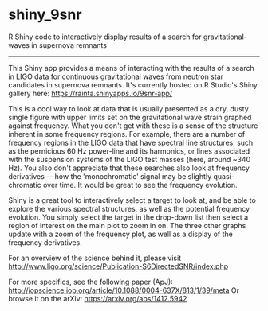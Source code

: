 # shiny_9snr
R Shiny code to interactively display results of a search for gravitational-waves in supernova remnants

---

This Shiny app provides a means of interacting with the results of a search in LIGO data for continuous gravitational waves from neutron star candidates in supernova remnants. It's currently hosted on R Studio's Shiny gallery here: https://rainta.shinyapps.io/9snr-app/ 

This is a cool way to look at data that is usually presented as a dry, dusty single figure with upper limits set on the gravitational wave strain graphed against frequency. What you don't get with these is a sense of the structure inherent in some frequency regions. For example, there are a number of frequency regions in the LIGO data that have spectral line structures, such as the pernicious 60 Hz power-line and its harmonics, or lines associated with the suspension systems of the LIGO test masses (here, around ~340 Hz). You also don't appreciate that these searches also look at frequency derivatives -- how the 'monochromatic' signal may be slightly quasi-chromatic over time. It would be great to see the frequency evolution. 

Shiny is a great tool to interactively select a target to look at, and be able to explore the various spectral structures, as well as the potential frequency evolution. You simply select the target in the drop-down list then select a region of interest on the main plot to zoom in on. The three other graphs update with a zoom of the frequency plot, as well as a display of the frequency derivatives.

For an overview of the science behind it, please visit http://www.ligo.org/science/Publication-S6DirectedSNR/index.php 


For more specifics, see the following paper (ApJ): http://iopscience.iop.org/article/10.1088/0004-637X/813/1/39/meta
Or browse it on the arXiv: https://arxiv.org/abs/1412.5942

